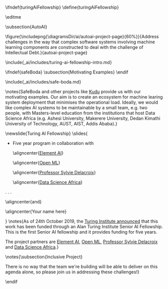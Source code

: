 \ifndef{turingAiFellowship}
\define{turingAiFellowship}

\editme

\subsection{AutoAI}

\figure{\includepng{\diagramsDir/ai/autoai-project-page}{60%}}{Address challenges in the way that complex software systems involving machine learning components are constructed to deal with the challenge of Intellectual Debt.}{autoai-project-page}

\include{_ai/includes/turing-ai-fellowship-intro.md}

\ifndef{safeBoda}
\subsection{Motivating Examples}
\endif

\include{_ai/includes/safe-boda.md}

\notes{SafeBoda and other projects like [Kudu](https://kudu.ug/about/) provide us with our motivating examples. Our aim is to create an ecosystem for machine learing system deployment that minimises the operational load. Ideally, we would like complex AI systems to be maintainable by a small team, e.g. two people, with Masters-level education from the institutions that host Data Science Africa (e.g. Ashesi University, Makerere University, Dedan Kimathi University of Technology, AUST, AIST, Addis Ababa).}

\newslide{Turing AI Fellowship}
\slides{
* Five year program in collaboration with 


  \aligncenter{[Element AI](https://www.elementai.com/)}


  \aligncenter{[Open ML](https://openml.org)}


  \aligncenter{[Professor Sylvie Delacroix](https://www.birmingham.ac.uk/staff/profiles/law/delacroix-sylvie.aspx)}

  \aligncenter{[Data Science Africa](http://datascienceafrica.org)}

. . .


  \aligncenter{and}

  \aligncenter{Your name here}


}
\notes{As of 24th October 2019, the [Turing Institute announced](https://www.turing.ac.uk/news/welcoming-world-class-turing-ai-fellows-institute) that this work has been funded through an Alan Turing Institute Senior AI Fellowship. This is the first Senior AI fellowship and it provides funding for five years. 

The project partners are [Element AI](https://www.elementai.com/),  [Open ML](https://openml.org), [Professor Sylvie Delacroix](https://www.birmingham.ac.uk/staff/profiles/law/delacroix-sylvie.aspx) and [Data Science Africa](http://datascienceafrica.org).}


\notes{\subsection{Inclusive Project}

There is no way that the team we're building will be able to deliver on this agenda alone, so please join us in addressing these challenges!}


\endif

